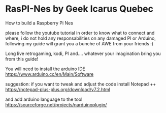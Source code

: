 # RasPI-Nes by Geek Icarus Quebec
How to build a Raspberry Pi Nes

please follow the youtube tutorial in order to know what to connect and where, i do not hold any responsabilities on any damaged PI or Arduino, following my guide will grant you a bunche of AWE from your friends :)

Long live retrogaming, kodi, PI and.... whatever your imagination bring you from this guide!

You will need to install the arduino IDE
https://www.arduino.cc/en/Main/Software

suggestion: if you want to tweak and adjust the code
install Notepad ++
https://notepad-plus-plus.org/download/v7.2.html

and add arduino language to the tool
https://sourceforge.net/projects/narduinoplugin/
